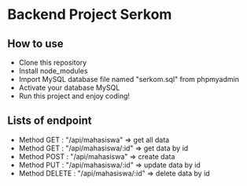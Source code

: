 # Backend Project Serkom

## How to use
* Clone this repository
* Install node_modules
* Import MySQL database file named "serkom.sql" from phpmyadmin
* Activate your database MySQL
* Run this project and enjoy coding!

## Lists of endpoint
* Method GET : "/api/mahasiswa" => get all data
* Method GET : "/api/mahasiswa/:id" => get data by id
* Method POST : "/api/mahasiswa" => create data
* Method PUT : "/api/mahasiswa/:id" => update data by id
* Method DELETE : "/api/mahasiswa/:id" => delete data by id
